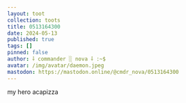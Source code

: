 ```yaml
---
layout: toot
collection: toots
title: 0513164300
date: 2024-05-13
published: true
tags: []
pinned: false
author: ⸸ commander ░ nova ⸸ :~$
avatar: /img/avatar/daemon.jpeg
mastodon: https://mastodon.online/@cmdr_nova/0513164300
---
```


my hero acapizza
